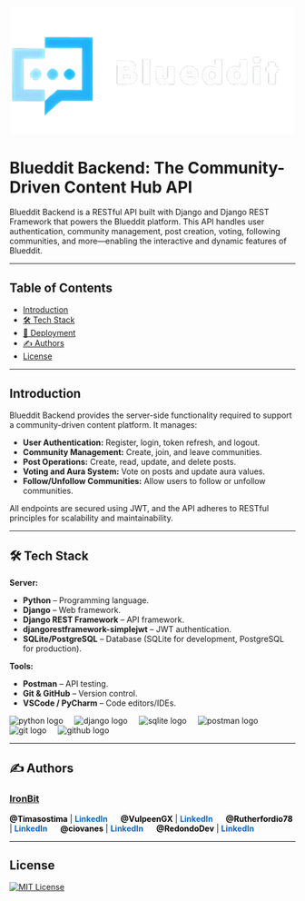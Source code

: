 ![Logo](https://github.com/iron-bit/djangular-frontend/blob/main/public/assets/logo_footer.png)

# Blueddit Backend: The Community-Driven Content Hub API

Blueddit Backend is a RESTful API built with Django and Django REST Framework that powers the Blueddit platform. This API handles user authentication, community management, post creation, voting, following communities, and more—enabling the interactive and dynamic features of Blueddit.

---

## Table of Contents

- [Introduction](#introduction)
- [🛠 Tech Stack](#-tech-stack)
- [🚀 Deployment](#-deployment)
- [✍️ Authors](#authors)
- [License](#license)

---

## Introduction

Blueddit Backend provides the server-side functionality required to support a community-driven content platform. It manages:

- **User Authentication:** Register, login, token refresh, and logout.
- **Community Management:** Create, join, and leave communities.
- **Post Operations:** Create, read, update, and delete posts.
- **Voting and Aura System:** Vote on posts and update aura values.
- **Follow/Unfollow Communities:** Allow users to follow or unfollow communities.

All endpoints are secured using JWT, and the API adheres to RESTful principles for scalability and maintainability.

---

## 🛠 Tech Stack

**Server:**
- **Python** – Programming language.
- **Django** – Web framework.
- **Django REST Framework** – API framework.
- **djangorestframework-simplejwt** – JWT authentication.
- **SQLite/PostgreSQL** – Database (SQLite for development, PostgreSQL for production).

**Tools:**
- **Postman** – API testing.
- **Git & GitHub** – Version control.
- **VSCode / PyCharm** – Code editors/IDEs.

<div align="left">
  <img src="https://cdn.jsdelivr.net/gh/devicons/devicon/icons/python/python-original.svg" height="40" alt="python logo" />
  <img width="12" />
  <img src="https://cdn.jsdelivr.net/gh/devicons/devicon/icons/django/django-plain.svg" height="40" alt="django logo" />
  <img width="12" />
  <img src="https://cdn.jsdelivr.net/gh/devicons/devicon/icons/sqlite/sqlite-original.svg" height="40" alt="sqlite logo" />
  <img width="12" />
  <img src="https://cdn.jsdelivr.net/gh/devicons/devicon/icons/postman/postman-original.svg" height="40" alt="postman logo" />
  <img width="12" />
  <img src="https://cdn.jsdelivr.net/gh/devicons/devicon/icons/git/git-original.svg" height="40" alt="git logo" />
  <img width="12" />
  <img src="https://cdn.jsdelivr.net/gh/devicons/devicon/icons/github/github-original.svg" height="40" alt="github logo" />
</div>

---

## ✍️ Authors

### [IronBit](https://github.com/iron-bit)

<div align="left">
  <a href="https://github.com/Timasostima" style="color: black; font-weight: bold; text-decoration: none;">@Timasostima</a> |
  <a href="https://www.linkedin.com/in/tymur-kulivar-shymanskyi/" style="color: #0A66C2; font-weight: bold; text-decoration: none;">LinkedIn</a>
  <img width="15" />
  <a href="https://github.com/VulpeenGX" style="color: black; font-weight: bold; text-decoration: none;">@VulpeenGX</a> |
  <a href="https://www.linkedin.com/in/alejandro-gutierrez-31671b330/" style="color: #0A66C2; font-weight: bold; text-decoration: none;">LinkedIn</a>
  <img width="15" />
  <a href="https://github.com/Rutherfordio78" style="color: black; font-weight: bold; text-decoration: none;">@Rutherfordio78</a> |
  <a href="https://www.linkedin.com/in/jaime-gutierrez-pereira-330430348/" style="color: #0A66C2; font-weight: bold; text-decoration: none;">LinkedIn</a>
  <img width="15" />
  <a href="https://github.com/ciovanes" style="color: black; font-weight: bold; text-decoration: none;">@ciovanes</a> |
  <a href="https://www.linkedin.com/in/ciovanes/" style="color: #0A66C2; font-weight: bold; text-decoration: none;">LinkedIn</a>
  <img width="15" />
  <a href="https://github.com/RedondoDev" style="color: black; font-weight: bold; text-decoration: none;">@RedondoDev</a> |
  <a href="https://www.linkedin.com/in/javier-redondo-fern%C3%A1ndez-680957285/" style="color: #0A66C2; font-weight: bold; text-decoration: none;">LinkedIn</a>
</div>

---

## License
[![MIT License](https://img.shields.io/badge/License-MIT-green.svg)](https://choosealicense.com/licenses/mit/)


